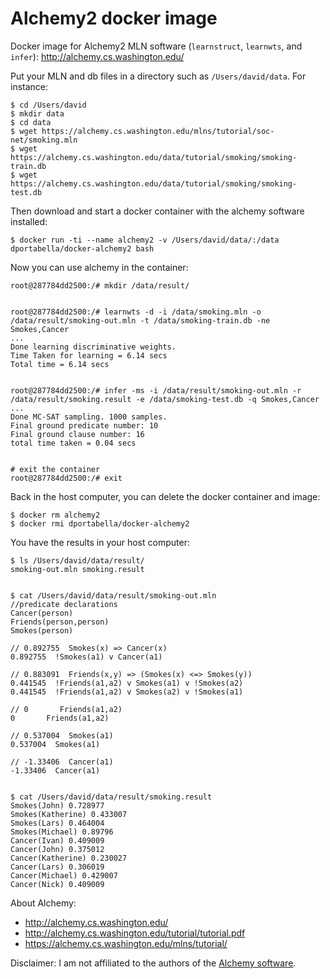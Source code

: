 # Alchemy2 docker image
Docker image for Alchemy2 MLN software (`learnstruct`, `learnwts`, and `infer`):
http://alchemy.cs.washington.edu/

Put your MLN and db files in a directory such as `/Users/david/data`. For instance:

```
$ cd /Users/david
$ mkdir data
$ cd data
$ wget https://alchemy.cs.washington.edu/mlns/tutorial/soc-net/smoking.mln
$ wget https://alchemy.cs.washington.edu/data/tutorial/smoking/smoking-train.db
$ wget https://alchemy.cs.washington.edu/data/tutorial/smoking/smoking-test.db
```

Then download and start a docker container with the alchemy software installed:

```
$ docker run -ti --name alchemy2 -v /Users/david/data/:/data dportabella/docker-alchemy2 bash
```

Now you can use alchemy in the container:

```
root@287784dd2500:/# mkdir /data/result/


root@287784dd2500:/# learnwts -d -i /data/smoking.mln -o /data/result/smoking-out.mln -t /data/smoking-train.db -ne Smokes,Cancer
...
Done learning discriminative weights.
Time Taken for learning = 6.14 secs
Total time = 6.14 secs


root@287784dd2500:/# infer -ms -i /data/result/smoking-out.mln -r /data/result/smoking.result -e /data/smoking-test.db -q Smokes,Cancer
...
Done MC-SAT sampling. 1000 samples.
Final ground predicate number: 10
Final ground clause number: 16
total time taken = 0.04 secs


# exit the container
root@287784dd2500:/# exit
```

Back in the host computer, you can delete the docker container and image:

```
$ docker rm alchemy2
$ docker rmi dportabella/docker-alchemy2
```

You have the results in your host computer:

```
$ ls /Users/david/data/result/
smoking-out.mln	smoking.result


$ cat /Users/david/data/result/smoking-out.mln
//predicate declarations
Cancer(person)
Friends(person,person)
Smokes(person)

// 0.892755  Smokes(x) => Cancer(x)
0.892755  !Smokes(a1) v Cancer(a1)

// 0.883091  Friends(x,y) => (Smokes(x) <=> Smokes(y))
0.441545  !Friends(a1,a2) v Smokes(a1) v !Smokes(a2)
0.441545  !Friends(a1,a2) v Smokes(a2) v !Smokes(a1)

// 0       Friends(a1,a2)
0       Friends(a1,a2)

// 0.537004  Smokes(a1)
0.537004  Smokes(a1)

// -1.33406  Cancer(a1)
-1.33406  Cancer(a1)


$ cat /Users/david/data/result/smoking.result
Smokes(John) 0.728977
Smokes(Katherine) 0.433007
Smokes(Lars) 0.464004
Smokes(Michael) 0.89796
Cancer(Ivan) 0.409009
Cancer(John) 0.375012
Cancer(Katherine) 0.230027
Cancer(Lars) 0.306019
Cancer(Michael) 0.429007
Cancer(Nick) 0.409009
```

About Alchemy:

- http://alchemy.cs.washington.edu/
- http://alchemy.cs.washington.edu/tutorial/tutorial.pdf
- https://alchemy.cs.washington.edu/mlns/tutorial/

Disclaimer: I am not affiliated to the authors of the [Alchemy software](http://alchemy.cs.washington.edu/).
